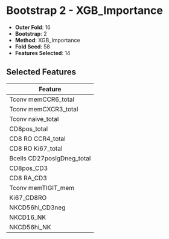 # Bootstrap 2 - XGB_Importance

- **Outer Fold**: 16
- **Bootstrap**: 2
- **Method**: XGB_Importance
- **Fold Seed**: 58
- **Features Selected**: 14

## Selected Features

| Feature |
|---------|
| Tconv memCCR6_total |
| Tconv memCXCR3_total |
| Tconv naive_total |
| CD8pos_total |
| CD8 RO CCR4_total |
| CD8 RO Ki67_total |
| Bcells CD27posIgDneg_total |
| CD8pos_CD3 |
| CD8 RA_CD3 |
| Tconv memTIGIT_mem |
| Ki67_CD8RO |
| NKCD56hi_CD3neg |
| NKCD16_NK |
| NKCD56hi_NK |
